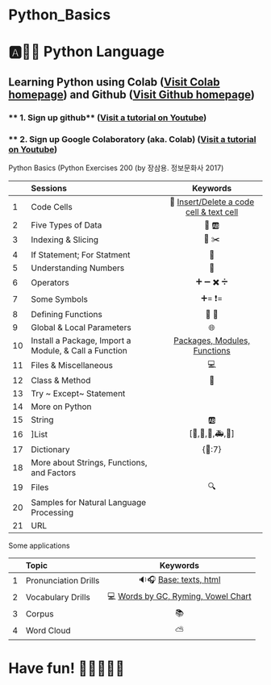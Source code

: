 # Python_Basics

# :a::hamster::paw_prints: Python Language
## **Learning Python** using **Colab** ([Visit Colab homepage](https://colab.research.google.com/?utm_source=scs-index)) and **Github** ([Visit Github homepage](https://github.com/))

### ** 1. Sign up github** ([Visit a tutorial on Youtube](https://www.youtube.com/watch?v=c-NikCpec7U))
### ** 2. Sign up Google Colaboratory (aka. Colab) ([Visit a tutorial on Youtube](https://www.youtube.com/watch?v=2X_EU18OeYM))

Python Basics (Python Exercises 200 (by 장삼용. 정보문화사 2017)

|  | Sessions | Keywords |
|:--|:---|:---:|
| 1 | Code Cells | 🐾 [Insert/Delete a code cell & text cell](https://github.com/ms624atyale/Python_Basics/blob/main/1_CodeCells_Basic_.ipynb)|  
| 2 | Five Types of Data | 🔢 🆎  |
| 3 | Indexing & Slicing | 📌 ✂️  |
| 4 | If Statement; For Statment | 🔂  | 
| 5 | Understanding Numbers | 🔢  | 
| 6 | Operators | ➕ ➖ ✖️ ➗  | 
| 7  | Some Symbols | ➕= ❗=  | 
| 8  | Defining Functions | 🍔 🍧  | 
| 9  | Global & Local Parameters | 🌐  | 
| 10 | Install a Package, Import a Module, & Call a Function |[Packages, Modules, Functions](https://github.com/ms624atyale/Python_Basics/blob/main/10_InstallPackages_ImportModlues_CallFunctions.ipynb) | 
| 11 | Files & Miscellaneous | 💻  | 
| 12 | Class & Method | 🔐  | 
| 13 | Try ~ Except~ Statement |  | 
| 14 | More on Python |  | 
| 15 | String | 🆎  | 
| 16 | ]List | [🚙,🚗,🚒,🚑,🚎]  | 
| 17 | Dictionary | {🌈:7} | 
| 18 | More about Strings, Functions, and Factors |  | 
| 19 | Files | 🔍  | 
| 20 | Samples for Natural Language Processing |  | 
| 21 | URL|  | 


Some applications

|  | Topic | Keywords |
|:--|:---|:---:|
| 1 | Pronunciation Drills |  🔉🎧 [Base: texts, html](https://github.com/ms624atyale/Python_Basics/blob/main/22_Text2Speech_ModifiedfromMK316.ipynb)| 
| 2| Vocabulary Drills | 💻 [Words by GC, Ryming, Vowel Chart](https://github.com/ms624atyale/Python_Basics/blob/main/VocabularyDrills_ModifiedfromMK316.ipynb)| 
| 3| Corpus | 📚
| 4| Word Cloud | ⛅
# Have fun! :icecream::tropical_drink::cake::apple::watermelon:
